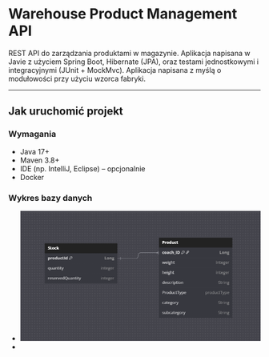 # Warehouse Product Management API

REST API do zarządzania produktami w magazynie. Aplikacja napisana w Javie z użyciem Spring Boot, Hibernate (JPA),
oraz testami jednostkowymi i integracyjnymi (JUnit + MockMvc). Aplikacja napisana z myślą o modułowości przy użyciu wzorca fabryki. 

---

## Jak uruchomić projekt

### Wymagania

- Java 17+
- Maven 3.8+
- IDE (np. IntelliJ, Eclipse) – opcjonalnie
- Docker 
### Wykres bazy danych
- ![img.png](img.png)
- 